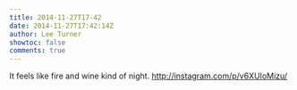 ```yaml
---
title: 2014-11-27T17-42
date: 2014-11-27T17:42:14Z
author: Lee Turner
showtoc: false
comments: true
---
```


It feels like fire and wine kind of night. http://instagram.com/p/v6XUIoMizu/


